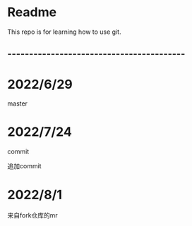 # Readme
This repo is for learning how to use git.
## -----------------------------------------

# 2022/6/29
master



# 2022/7/24

commit

追加commit

# 2022/8/1

来自fork仓库的mr
